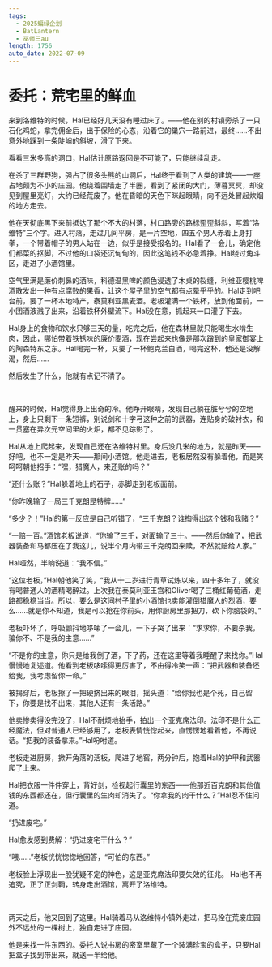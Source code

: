 ```yaml
---
tags:
  - 2025蝙绿企划
  - BatLantern
  - 巫师三au
length: 1756
auto_date: 2022-07-09
---
```


# 委托：荒宅里的鲜血

来到洛维特的时候，Hal已经好几天没有睡过床了。——他在别的村镇旁杀了一只石化鸡蛇，拿完佣金后，出于保险的心态，沿着它的巢穴一路前进，最终……不出意外地踩到一条陡峭的斜坡，滑了下来。

看看三米多高的洞口，Hal估计原路返回是不可能了，只能继续乱走。

在杀了三群野狗，强占了很多头熊的山洞后，Hal终于看到了人类的建筑——一座占地颇为不小的庄园。他绕着围墙走了半圈，看到了紧闭的大门，薄暮冥冥，却没见到屋里亮灯，大约已经荒废了。他在昏暗的天色下眯起眼睛，向不远处冒起炊烟的地方走去。

他在天彻底黑下来前抵达了那个不大的村落，村口路旁的路标歪歪斜斜，写着“洛维特”三个字。进入村落，走过几间平房，是一片空地，四五个男人赤着上身打拳，一个带着帽子的男人站在一边，似乎是接受报名的。Hal看了一会儿，确定他们都菜的抠脚，不过他的口袋还沉甸甸的，因此这笔钱不必急着挣。Hal绕过角斗区，走进了小酒馆里。

空气里满是廉价刺鼻的酒味，科德温黑啤的颜色浸透了木桌的裂缝，利维亚樱桃啤酒散发出一种有点腐败的果香，让这个屋子里的空气都有点晕乎乎的。Hal走到吧台前，要了一杯本地特产，泰莫利亚黑麦酒。老板灌满一个铁杯，放到他面前，一小团酒液溅了出来，沿着铁杯外壁流下。Hal没在意，抓起来一口灌了下去。

Hal身上的食物和饮水只够三天的量，吃完之后，他在森林里就只能喝生水啃生肉，因此，哪怕带着铁锈味的廉价麦酒，现在尝起来也像是那次蹭到的皇家御宴上的陶森特东之东。Hal喝完一杯，又要了一杯鲍克兰白酒，喝完这杯，他还是没解渴，然后……

然后发生了什么，他就有点记不清了。

<br>

醒来的时候，Hal觉得身上出奇的冷。他睁开眼睛，发现自己躺在脏兮兮的空地上，身上只剩下一条短裤，别说剑和十字弓这种之前的武器，连贴身的破衬衣，和一贯塞在异次元空间里的火炬，都不见踪影了。

Hal从地上爬起来，发现自己还在洛维特村里。身后没几米的地方，就是昨天——好吧，也不一定是昨天——那间小酒馆。他走进去，老板居然没有躲着他，而是笑呵呵朝他招手：“嘿，猎魔人，来还账的吗？”

“还什么账？”Hal躲着地上的石子，赤脚走到老板面前。

“你昨晚输了一局三千克朗昆特牌……”

“多少？！”Hal的第一反应是自己听错了，“三千克朗？谁掏得出这个钱和我赌？”

“一赔一百。”酒馆老板说道，“你输了三千，对面输了三十。——然后你输了，把武器装备和马都压在了我这儿，说半个月内带三千克朗回来赎，不然就赔给人家。”

Hal哑然，半晌说道：“我不信。”

“这位老板，”Hal朝他笑了笑，“我从十二岁进行青草试炼以来，四十多年了，就没有喝普通人的酒精喝醉过。上次我在泰莫利亚王宫和Oliver喝了三桶红葡萄酒，走路都稳稳当当。所以，要么是这间村子里的小酒馆也卖能灌倒猎魔人的烈酒，要么……就是你不知道，我是可以抢在你前头，用你厨房里那把刀，砍下你脑袋的。”

老板吓坏了，呼吸颤抖地哆嗦了一会儿，一下子哭了出来：“求求你，不要杀我，骗你不、不是我的主意……”

“不是你的主意，你只是给我倒了酒，下了药，还在这里等着我睡醒了来找你。”Hal慢慢地复述道。他看到老板哆嗦得更厉害了，不由得冷笑一声：“把武器和装备还给我，我考虑留你一命。”

被揭穿后，老板擦了一把硬挤出来的眼泪，摇头道：“给你我也是个死，自己留下，你要是找不出来，其他人还有一条活路。”

他卖惨卖得没完没了，Hal不耐烦地抬手，拍出一个亚克席法印。法印不是什么正经魔法，但对普通人已经够用了，老板表情恍惚起来，直愣愣地看着他，不再说话。“把我的装备拿来。”Hal吩咐道。

老板走进厨房，掀开角落的活板，爬进了地窖，两分钟后，抱着Hal的护甲和武器爬了上来。

Hal把衣服一件件穿上，背好剑，检视起行囊里的东西——他那近百克朗和其他值钱的东西都还在，但行囊里的生肉却消失了。“你拿我的肉干什么？”Hal忍不住问道。

“扔进废宅。”

Hal愈发感到费解：“扔进废宅干什么？”

“喂……”老板恍恍惚惚地回答，“可怕的东西。”

老板脸上浮现出一股犹疑不定的神色，这是亚克席法印要失效的征兆。 Hal也不再追究，正了正剑鞘，转身走出酒馆，离开了洛维特。

<br>

两天之后，他又回到了这里。Hal骑着马从洛维特小镇外走过，把马拴在荒废庄园外不远处的一棵树上，独自走进了庄园。

他是来找一件东西的。委托人说书房的密室里藏了一个装满珍宝的盒子，只要Hal把盒子找到带出来，就送一半给他。
